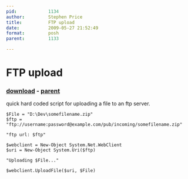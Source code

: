 ```yaml
---
pid:            1134
author:         Stephen Price
title:          FTP upload
date:           2009-05-27 21:52:49
format:         posh
parent:         1133

---
```


# FTP upload

### [download](Scripts\1134.ps1) - [parent](Scripts\1133.md)

quick hard coded script for uploading a file to an ftp server.

```posh
$File = "D:\Dev\somefilename.zip"
$ftp = "ftp://username:password@example.com/pub/incoming/somefilename.zip"

"ftp url: $ftp"

$webclient = New-Object System.Net.WebClient
$uri = New-Object System.Uri($ftp)

"Uploading $File..."

$webclient.UploadFile($uri, $File)
```
